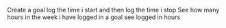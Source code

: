 Create a goal
    log the time i start and then log the time i stop
See how many hours in the week i have logged in a goal
    see logged in hours